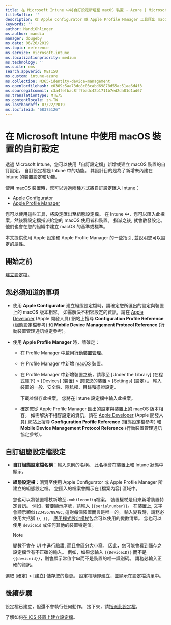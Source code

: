 ```yaml
---
title: 在 Microsoft Intune 中將自訂設定新增至 macOS 裝置 - Azure | Microsoft Docs
titleSuffix: ''
description: 從 Apple Configurator 或 Apple Profile Manager 工具匯出 macOS 設定，然後將這些設定匯入 Microsoft Intune。 這些設定可以建立、使用及控制 macOS 裝置上的自訂設定和功能。 此自訂設定檔可接著指派或散發到您組織中的 macOS 裝置，以建立基準或標準。
keywords: ''
author: MandiOhlinger
ms.author: mandia
manager: dougeby
ms.date: 06/26/2019
ms.topic: reference
ms.service: microsoft-intune
ms.localizationpriority: medium
ms.technology: ''
ms.suite: ems
search.appverid: MET150
ms.custom: intune-azure
ms.collection: M365-identity-device-management
ms.openlocfilehash: e0309c5aa73dc8c03cabd69878d55ac51aa6d4f3
ms.sourcegitcommit: c3a4fefbac8ff7badc42b1711b7ed2da81d1ad67
ms.translationtype: MTE75
ms.contentlocale: zh-TW
ms.lasthandoff: 07/22/2019
ms.locfileid: "68375126"
---
```

# <a name="use-custom-settings-for-macos-devices-in-microsoft-intune"></a>在 Microsoft Intune 中使用 macOS 裝置的自訂設定

透過 Microsoft Intune，您可以使用「自訂設定檔」新增或建立 macOS 裝置的自訂設定。 自訂設定檔是 Intune 中的功能。 其設計目的是為了新增未內建在 Intune 的裝置設定和功能。

使用 macOS 裝置時，您可以透過兩種方式將自訂設定匯入 Intune：

- [Apple Configurator](https://itunes.apple.com/app/apple-configurator-2/id1037126344?mt=12)
- [Apple Profile Manager](https://support.apple.com/profile-manager)

您可以使用這些工具，將設定匯出至組態設定檔。 在 Intune 中，您可以匯入此檔案，然後將設定檔指派給您的 macOS 使用者和裝置。 指派之後, 就會散發設定。 他們也會在您的組織中建立 macOS 的基準或標準。

本文提供使用 Apple 設定和 Apple Profile Manager 的一些指引, 並說明您可以設定的屬性。

## <a name="before-you-begin"></a>開始之前

[建立設定檔](device-profile-create.md)。

## <a name="what-you-need-to-know"></a>您必須知道的事項

- 使用 **Apple Configurator** 建立組態設定檔時，請確定您所匯出的設定與裝置上的 macOS 版本相容。 如需解決不相容設定的資訊，請在 [Apple Developer](https://developer.apple.com/) (Apple 開發人員) 網站上搜尋 **Configuration Profile Reference** (組態設定檔參考) 和 **Mobile Device Management Protocol Reference** (行動裝置管理通訊協定參考)。

- 使用 **Apple Profile Manager** 時，請確定：

  - 在 Profile Manager 中啟用[行動裝置管理](https://help.apple.com/serverapp/mac/5.7/#/apd05B9B761-D390-4A75-9251-E9AD29A61D0C)。
  - 在 Profile Manager 中新增 [macOS 裝置](https://help.apple.com/profilemanager/mac/5.7/#/pm9onzap1984)。
  - 在 Profile Manager 中新增裝置之後，請移至 [Under the Library] \(在程式庫下\)   > [Devices] \(裝置\)  > 選取您的裝置 > [Settings] \(設定\)  。 輸入裝置的一般、安全性、隱私權、目錄和憑證設定。

    下載並儲存此檔案。 您將在 Intune 設定檔中輸入此檔案。 

  - 確定您從 Apple Profile Manager 匯出的設定與裝置上的 macOS 版本相容。 如需解決不相容設定的資訊，請在 [Apple Developer](https://developer.apple.com/) (Apple 開發人員) 網站上搜尋 **Configuration Profile Reference** (組態設定檔參考) 和 **Mobile Device Management Protocol Reference** (行動裝置管理通訊協定參考)。

## <a name="custom-configuration-profile-settings"></a>自訂組態設定檔設定

- **自訂組態設定檔名稱**：輸入原則的名稱。 此名稱會在裝置上和 Intune 狀態中顯示。
- **組態設定檔**：瀏覽至使用 Apple Configurator 或 Apple Profile Manager 所建立的組態設定檔。 您匯入的檔案會顯示在 [檔案內容]  區域中。

  您也可以將裝置權杖新增至`.mobileconfig`檔案。 裝置權杖是用來新增裝置特定資訊。 例如，若要顯示序號，請輸入 `{{serialnumber}}`。 在裝置上, 文字會顯示類似`123456789ABC`, 這對每個裝置而言是唯一的。 輸入變數時，請務必使用大括弧 `{{ }}`。 [應用程式設定權杖](app-configuration-policies-use-ios.md#tokens-used-in-the-property-list)包含可以使用的變數清單。 您也可以使用 `deviceid` 或任何其他的裝置特定值。

  > [!NOTE]
  > 變數不會在 UI 中進行驗證, 而且會區分大小寫。 因此，您可能會看到儲存之設定檔含有不正確的輸入。 例如，如果您輸入 `{{DeviceID}}` 而不是 `{{deviceid}}`，則會顯示常值字串而不是裝置的唯一識別碼。 請務必輸入正確的資訊。

選取 [確定]   > [建立]  儲存您的變更。 設定檔隨即建立，並顯示在設定檔清單中。

## <a name="next-steps"></a>後續步驟

設定檔已建立，但還不會執行任何動作。 接下來，請[指派此設定檔](device-profile-assign.md)。

了解如何[在 iOS 裝置上建立設定檔](custom-settings-ios.md)。
